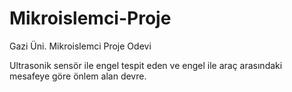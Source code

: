 # Mikroislemci-Proje
Gazi Üni. Mikroislemci Proje Odevi

Ultrasonik sensör ile engel tespit eden ve engel ile araç arasındaki mesafeye göre önlem alan devre.